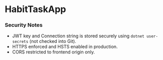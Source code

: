 # HabitTaskApp


### Security Notes
- JWT key and Connection string is stored securely using `dotnet user-secrets` (not checked into Git).
- HTTPS enforced and HSTS enabled in production.
- CORS restricted to frontend origin only.
